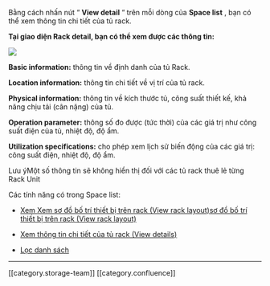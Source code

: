 Bằng cách nhấn nút “ **View detail** “ trên mỗi dòng của  **Space list** , bạn có thể xem thông tin chi tiết của tủ rack.

 **Tại giao diện Rack detail, bạn có thể xem được các thông tin:** 

![](images/storage/image-20230619-074511.png)

 **Basic information:**  thông tin về định danh của tủ Rack.

 **Location information:**  thông tin chi tiết về vị trí của tủ rack.

 **Physical information:**  thông tin về kích thước tủ, công suất thiết kế, khả năng chịu tải (cân nặng) của tủ.

 **Operation parameter:**  thông số đo được (tức thời) của các giá trị như công suất điện của tủ, nhiệt độ, độ ẩm.

 **Utilization specifications:** cho phép xem lịch sử biến động của các giá trị: công suất điện, nhiệt độ, độ ẩm.

Lưu ýMột số thông tin sẽ không hiển thị đối với các tủ rack thuê lẻ từng Rack Unit

Các tính năng có trong Space list:


* [Xem ](https://vngctech.atlassian.net/wiki/spaces/VCPUG/pages/879001601)[Xem sơ đồ bố trí thiết bị trên rack (View rack layout)](https://docs.vngcloud.vn/pages/viewpage.action?pageId=59805717)[sơ đồ bố trí thiết bị trên rack (View rack layout)](https://vngctech.atlassian.net/wiki/spaces/VCPUG/pages/879001601)


* [Xem thông tin chi tiết của tủ rack (View details)](https://docs.vngcloud.vn/pages/viewpage.action?pageId=59805721)


* [Lọc danh sách](https://docs.vngcloud.vn/pages/viewpage.action?pageId=59805724)





*****

[[category.storage-team]] 
[[category.confluence]] 
